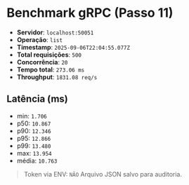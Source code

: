 # Benchmark gRPC (Passo 11)

- **Servidor**: `localhost:50051`
- **Operação**: `list`
- **Timestamp**: `2025-09-06T22:04:55.077Z`
- **Total requisições**: `500`
- **Concorrência**: `20`
- **Tempo total**: `273.06 ms`
- **Throughput**: `1831.08 req/s`

## Latência (ms)

- min: `1.706`
- p50: `10.867`
- p90: `12.346`
- p95: `12.866`
- p99: `13.480`
- max: `13.954`
- média: `10.763`

> Token via ENV: `NÃO`
> Arquivo JSON salvo para auditoria.
